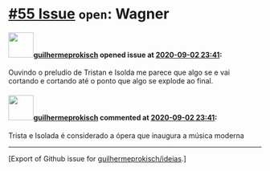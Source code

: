 # [\#55 Issue](https://github.com/guilhermeprokisch/ideias/issues/55) `open`: Wagner

#### <img src="https://avatars.githubusercontent.com/u/12011070?u=f18e95eceaa97f69b9d0c5a06270d7bdfbc44b5a&v=4" width="50">[guilhermeprokisch](https://github.com/guilhermeprokisch) opened issue at [2020-09-02 23:41](https://github.com/guilhermeprokisch/ideias/issues/55):

Ouvindo o preludio de Tristan e Isolda me parece que algo se e vai cortando e cortando até o ponto que algo se explode ao final.

#### <img src="https://avatars.githubusercontent.com/u/12011070?u=f18e95eceaa97f69b9d0c5a06270d7bdfbc44b5a&v=4" width="50">[guilhermeprokisch](https://github.com/guilhermeprokisch) commented at [2020-09-02 23:41](https://github.com/guilhermeprokisch/ideias/issues/55#issuecomment-686119551):

Trista e Isolada é considerado a ópera que inaugura a música moderna


-------------------------------------------------------------------------------



[Export of Github issue for [guilhermeprokisch/ideias](https://github.com/guilhermeprokisch/ideias).]
